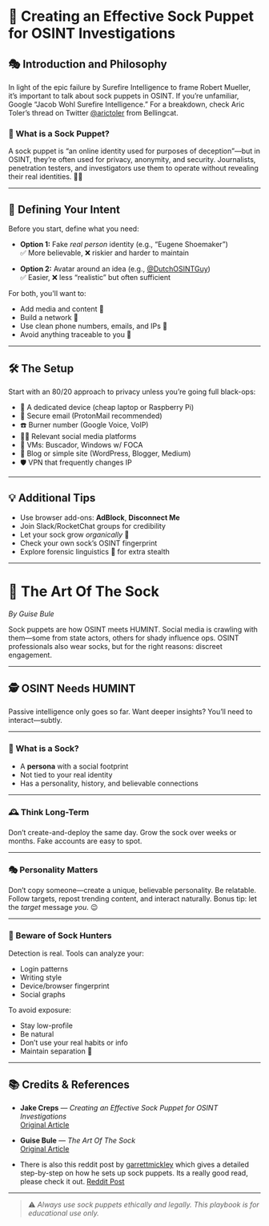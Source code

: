 # 🧦 Creating an Effective Sock Puppet for OSINT Investigations

## 🎭 Introduction and Philosophy

In light of the epic failure by Surefire Intelligence to frame Robert Mueller, it’s important to talk about sock puppets in OSINT. If you’re unfamiliar, Google “Jacob Wohl Surefire Intelligence.” For a breakdown, check Aric Toler’s thread on Twitter [@arictoler](https://twitter.com/arictoler) from Bellingcat.

### 🤖 What is a Sock Puppet?

A sock puppet is “an online identity used for purposes of deception”—but in OSINT, they’re often used for privacy, anonymity, and security. Journalists, penetration testers, and investigators use them to operate without revealing their real identities. 🕵️‍♀️

---

## 🎯 Defining Your Intent

Before you start, define what you need:

- **Option 1:** Fake *real person* identity (e.g., “Eugene Shoemaker”)  
  ✅ More believable, ❌ riskier and harder to maintain  

- **Option 2:** Avatar around an idea (e.g., [@DutchOSINTGuy](https://twitter.com/DutchOSINTGuy))  
  ✅ Easier, ❌ less “realistic” but often sufficient

For both, you'll want to:

- Add media and content 🎨  
- Build a network 🤝  
- Use clean phone numbers, emails, and IPs 📡  
- Avoid anything traceable to you 🧼

---

## 🛠️ The Setup

Start with an 80/20 approach to privacy unless you’re going full black-ops:

- 🔐 A dedicated device (cheap laptop or Raspberry Pi)  
- 📧 Secure email (ProtonMail recommended)  
- ☎️ Burner number (Google Voice, VoIP)  
- 🧑‍💻 Relevant social media platforms  
- 🧰 VMs: Buscador, Windows w/ FOCA  
- 📰 Blog or simple site (WordPress, Blogger, Medium)  
- 🛡️ VPN that frequently changes IP

---

## 💡 Additional Tips

- Use browser add-ons: **AdBlock**, **Disconnect Me**  
- Join Slack/RocketChat groups for credibility  
- Let your sock grow *organically* 🌱  
- Check your own sock’s OSINT fingerprint  
- Explore forensic linguistics 🧬 for extra stealth

---

# 🧵 The Art Of The Sock  
*By Guise Bule*

Sock puppets are how OSINT meets HUMINT. Social media is crawling with them—some from state actors, others for shady influence ops. OSINT professionals also wear socks, but for the right reasons: discreet engagement.

---

## 🕵️ OSINT Needs HUMINT

Passive intelligence only goes so far. Want deeper insights? You’ll need to interact—subtly.

---

### 🧦 What is a Sock?

- A **persona** with a social footprint  
- Not tied to your real identity  
- Has a personality, history, and believable connections  

---

### 🕰️ Think Long-Term

Don’t create-and-deploy the same day. Grow the sock over weeks or months. Fake accounts are easy to spot.

---

### 🎭 Personality Matters

Don’t copy someone—create a unique, believable personality. Be relatable. Follow targets, repost trending content, and interact naturally. Bonus tip: let the *target* message *you*. 😉

---

### 👀 Beware of Sock Hunters

Detection is real. Tools can analyze your:

- Login patterns  
- Writing style  
- Device/browser fingerprint  
- Social graphs

To avoid exposure:

- Stay low-profile  
- Be natural  
- Don’t use your real habits or info  
- Maintain separation 🔐

---

## 📚 Credits & References

- **Jake Creps** — *Creating an Effective Sock Puppet for OSINT Investigations*  
  [Original Article](https://web.archive.org/web/20210125191016/https://jakecreps.com/2018/11/02/sock-puppets/)

- **Guise Bule** — *The Art Of The Sock*  
  [Original Article](https://www.secjuice.com/the-art-of-the-sock-osint-humint/)

- There is also this reddit post by [garrettmickley](https://www.reddit.com/user/garrettmickley/) which gives a detailed step-by-step on how he sets up sock puppets. Its a really good read, please check it out.
  [Reddit Post](https://www.reddit.com/r/OSINT/comments/dp70jr/my_process_for_setting_up_anonymous_sockpuppet/)
---

> ⚠️ *Always use sock puppets ethically and legally. This playbook is for educational use only.*

